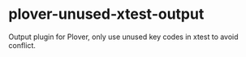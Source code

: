 # plover-unused-xtest-output
Output plugin for Plover, only use unused key codes in xtest to avoid conflict.
